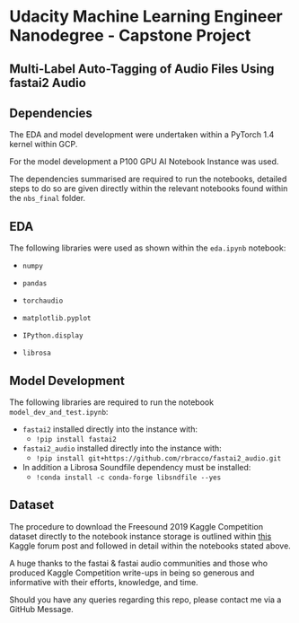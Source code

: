 # Udacity Machine Learning Engineer Nanodegree - Capstone Project
## Multi-Label Auto-Tagging of Audio Files Using fastai2 Audio



## Dependencies

The EDA and model development were undertaken within a PyTorch 1.4 kernel within GCP.

 For the model development a P100 GPU AI Notebook Instance was used.

The dependencies summarised are required to run the notebooks, detailed steps to do so are given directly within the relevant notebooks found within the `nbs_final` folder.

## EDA

The following libraries were used as shown within the `eda.ipynb` notebook:

* `numpy`
* `pandas`
* `torchaudio`

* `matplotlib.pyplot`

* `IPython.display`

* `librosa`



## Model Development 

The following libraries are required to run the notebook  `model_dev_and_test.ipynb`:

* `fastai2`  installed directly into the instance with:
  *  `!pip install fastai2`
* `fastai2_audio` installed directly into the instance with:
  * `!pip install git+https://github.com/rbracco/fastai2_audio.git` 
* In addition a Librosa Soundfile dependency must be installed:
  * `!conda install -c conda-forge libsndfile --yes`

## Dataset

The procedure to download the Freesound 2019 Kaggle Competition dataset directly to the notebook instance storage is outlined within [this](https://www.kaggle.com/general/74235) Kaggle forum post and followed in detail within the notebooks stated above.



A huge thanks to the fastai & fastai audio communities and those who produced Kaggle Competition write-ups in being so generous and  informative with their efforts, knowledge, and time.

Should you have any queries regarding this repo, please contact me via a GitHub Message.